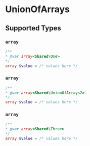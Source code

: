 # UnionOfArrays


## Supported Types

### `array`

```php
/**
* @var array<Shared\One>
*/
array $value = /* values here */
```

### `array`

```php
/**
* @var array<Shared\UnionOfArrays2>
*/
array $value = /* values here */
```

### `array`

```php
/**
* @var array<Shared\Three>
*/
array $value = /* values here */
```


